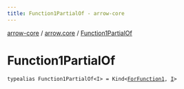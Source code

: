 ```yaml
---
title: Function1PartialOf - arrow-core
---
```


[arrow-core](../index.html) / [arrow.core](index.html) / [Function1PartialOf](./-function1-partial-of.html)

# Function1PartialOf

`typealias Function1PartialOf<I> = Kind<`[`ForFunction1`](-for-function1.html)`, `[`I`](-function1-partial-of.html#I)`>`